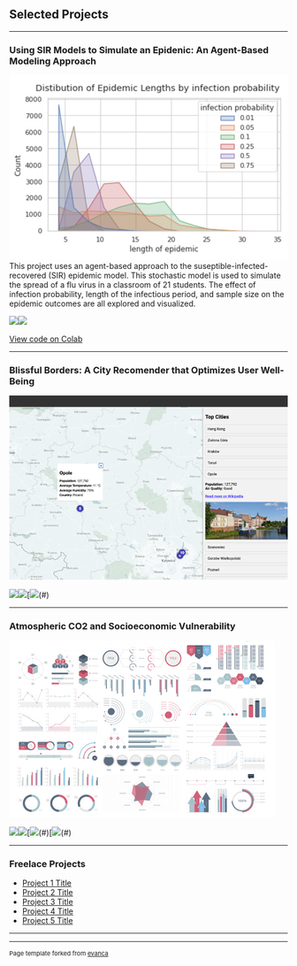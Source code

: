 ## Selected Projects

---

### Using SIR Models to Simulate an Epidenic: An Agent-Based Modeling Approach
<img src="images/flu_sim_thumbnail.png?raw=true"/>
This project uses an agent-based approach to the suseptible-infected-recovered (SIR) epidemic model. This stochastic model is used to simulate the spread of a flu virus in a classroom of 21 students. The effect of infection probability, length of the infectious period, and sample size on the epidemic outcomes are all explored and visualized.

[![](https://img.shields.io/badge/Python-white?logo=Python)](#)[![](https://img.shields.io/badge/Jupyter-white?logo=Jupyter)](#)

[View code on Colab]([https://colab.research.google.com/drive/1eMRq-WAtegW5_J5OhTPWoeB3QNf64D-A?usp=sharing](https://github.com/joannarashid/flu_sim))

---

### Blissful Borders: A City Recomender that Optimizes User Well-Being
<img src="images/bb_app_thumbnail.png?raw=true"/>

[![](https://img.shields.io/badge/Python-white?logo=Python)](#)[![](https://img.shields.io/badge/Jupyter-white?logo=Jupyter)](#)[![](https://img.shields.io/badge/Flask-000000?style=for-the-badge&logo=flask&logoColor=white)(#)

---

### Atmospheric CO2 and Socioeconomic Vulnerability
<img src="images/dummy_thumbnail.jpg?raw=true"/>

[![](https://img.shields.io/badge/Python-white?logo=Python)](#)[![](https://img.shields.io/badge/Jupyter-white?logo=Jupyter)](#)[![](https://img.shields.io/badge/CSS-239120?&style=for-the-badge&logo=css3&logoColor=white)(#)[![](https://img.shields.io/badge/HTML-239120?style=for-the-badge&logo=html5&logoColor=white)(#)

---

### Freelace Projects

- [Project 1 Title](http://example.com/)
- [Project 2 Title](http://example.com/)
- [Project 3 Title](http://example.com/)
- [Project 4 Title](http://example.com/)
- [Project 5 Title](http://example.com/)

---




---
<p style="font-size:11px">Page template forked from <a href="https://github.com/evanca/quick-portfolio">evanca</a></p>
<!-- Remove above link if you don't want to attibute -->
